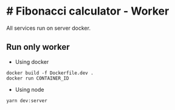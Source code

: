 # # Fibonacci calculator - Worker

All services run on server docker.

## Run only worker

- Using docker

```console
docker build -f Dockerfile.dev .
docker run CONTAINER_ID
```

- Using node

```console
yarn dev:server
```
